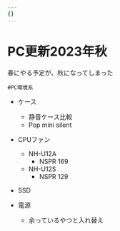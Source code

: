 ```yaml
---
{}
---
```

# PC更新2023年秋

春にやる予定が、秋になってしまった

`#PC環境系`

- ケース
    - 静音ケース比較
    - Pop mini silent
    
- CPUファン
    - NH-U12A
        - NSPR 169
    - NH-U12S
        - NSPR 129
- SSD
- 電源
    - 余っているやつと入れ替え